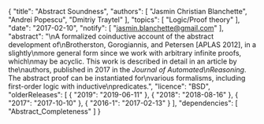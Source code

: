 {
    "title": "Abstract Soundness",
    "authors": [
        "Jasmin Christian Blanchette",
        "Andrei Popescu",
        "Dmitriy Traytel"
    ],
    "topics": [
        "Logic/Proof theory"
    ],
    "date": "2017-02-10",
    "notify": [
        "jasmin.blanchette@gmail.com"
    ],
    "abstract": "\nA formalized coinductive account of the abstract development of\nBrotherston, Gorogiannis, and Petersen [APLAS 2012], in a slightly\nmore general form since we work with arbitrary infinite proofs, which\nmay be acyclic. This work is described in detail in an article by the\nauthors, published in 2017 in the <em>Journal of Automated\nReasoning</em>. The abstract proof can be instantiated for\nvarious formalisms, including first-order logic with inductive\npredicates.",
    "licence": "BSD",
    "olderReleases": [
        {
            "2019": "2019-06-11"
        },
        {
            "2018": "2018-08-16"
        },
        {
            "2017": "2017-10-10"
        },
        {
            "2016-1": "2017-02-13"
        }
    ],
    "dependencies": [
        "Abstract_Completeness"
    ]
}